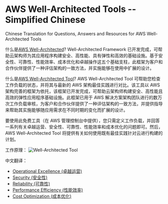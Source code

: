 # AWS Well-Architected Tools -- Simplified Chinese 
Chinese Translation for Questions, Answers and Resources for AWS Well-Architected Tools


什么是[AWS Well-Architected](https://aws.amazon.com/cn/architecture/well-architected/?nc1=h_ls)?
Well-Architected Framework 已开发完成，可帮助云架构师为其应用程序构建安全、高性能、具有弹性和高效的基础设施。基于安全性、可靠性、性能效率、成本优化和卓越操作这五个基础支柱，此框架为客户和合作伙伴提供了一种评估架构的一致方法，并实施能够在使用中扩展的设计。

什么是[AWS Well-Architected Tool](https://aws.amazon.com/cn/well-architected-tool/)?
AWS Well-Architected Tool 可帮助您检查工作负载的状态，并将其与最新的 AWS 架构最佳实践进行对比。该工具以 AWS 架构完善的框架为依托，该框架已开发完成，可帮助云架构师构建安全、高性能且高效的弹性应用程序基础设施。此框架已用于 AWS 解决方案架构团队进行的数万次工作负载审核，为客户和合作伙伴提供了一种评估架构的一致方法，并提供指导来帮助其实施能够随应用需求在不同时期的变化而扩展的设计。

要使用此免费工具（在 AWS 管理控制台中提供），您只需定义工作负载，并回答一系列有关卓越运营、安全性、可靠性、性能效率和成本优化的问题即可。然后，AWS Well-Architected Tool 将提供有关如何使用既有最佳实践针对云进行构建的计划。

工作原理：
![Well-Architected Tool](https://d1.awsstatic.com/Well%20Architected/Product-Page-Diagram_AWS-Well-Architected-Tool_how-it-works.e9f085d311ba15660fd376c2773980abbeccb4a4.png)

中文翻译：
- [Operational Excellence (卓越运营)](operational_excellence.md)
- [Security (安全性)](security.md)
- [Reliability (可靠性)](reliability.md)
- [Performance Efficiency (性能效率)](performance_efficiency.md)
- [Cost Optimization (成本优化)](cost_optimization.md)

